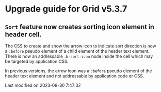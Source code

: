 # Upgrade guide for Grid v5.3.7

## `Sort` feature now creates sorting icon element in header cell.

The CSS to create and show the arrow icon to indicate sort direction is now a `:before` pseudo
element of a child element of the header text element. There is now an addressable `.b-sort-icon`
node inside the cell which may be targeted by application CSS.

In previous versions, the arrow icon was a `:before` pseudo element of the header text element and not
addressable by application code or CSS.

<p class="last-modified">Last modified on 2023-08-30 7:47:32</p>